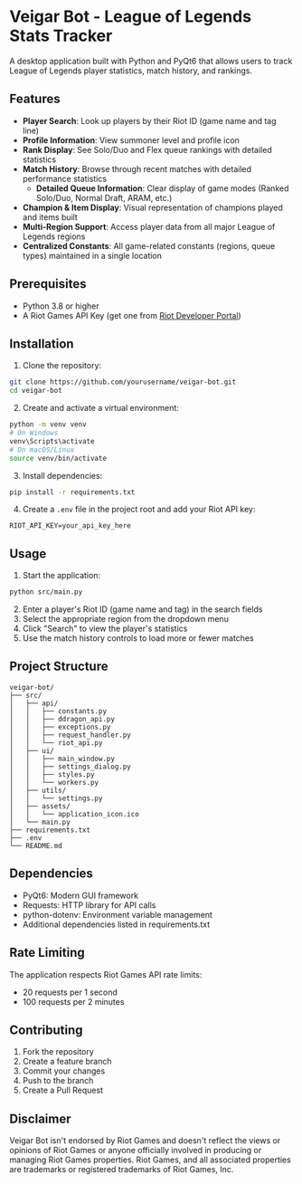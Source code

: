 # Veigar Bot - League of Legends Stats Tracker

A desktop application built with Python and PyQt6 that allows users to track League of Legends player statistics, match history, and rankings.

## Features

- **Player Search**: Look up players by their Riot ID (game name and tag line)
- **Profile Information**: View summoner level and profile icon
- **Rank Display**: See Solo/Duo and Flex queue rankings with detailed statistics
- **Match History**: Browse through recent matches with detailed performance statistics
  - **Detailed Queue Information**: Clear display of game modes (Ranked Solo/Duo, Normal Draft, ARAM, etc.)
- **Champion & Item Display**: Visual representation of champions played and items built
- **Multi-Region Support**: Access player data from all major League of Legends regions
- **Centralized Constants**: All game-related constants (regions, queue types) maintained in a single location

## Prerequisites

- Python 3.8 or higher
- A Riot Games API Key (get one from [Riot Developer Portal](https://developer.riotgames.com))

## Installation

1. Clone the repository:
```bash
git clone https://github.com/yourusername/veigar-bot.git
cd veigar-bot
```

2. Create and activate a virtual environment:
```bash
python -m venv venv
# On Windows
venv\Scripts\activate
# On macOS/Linux
source venv/bin/activate
```

3. Install dependencies:
```bash
pip install -r requirements.txt
```

4. Create a `.env` file in the project root and add your Riot API key:
```
RIOT_API_KEY=your_api_key_here
```

## Usage

1. Start the application:
```bash
python src/main.py
```

2. Enter a player's Riot ID (game name and tag) in the search fields
3. Select the appropriate region from the dropdown menu
4. Click "Search" to view the player's statistics
5. Use the match history controls to load more or fewer matches

## Project Structure

```
veigar-bot/
├── src/
│   ├── api/
│   │   ├── constants.py
│   │   ├── ddragon_api.py
│   │   ├── exceptions.py
│   │   ├── request_handler.py
│   │   └── riot_api.py
│   ├── ui/
│   │   ├── main_window.py
│   │   ├── settings_dialog.py
│   │   ├── styles.py
│   │   └── workers.py
│   ├── utils/
│   │   └── settings.py
│   ├── assets/
│   │   └── application_icon.ico
│   └── main.py
├── requirements.txt
├── .env
└── README.md
```

## Dependencies

- PyQt6: Modern GUI framework
- Requests: HTTP library for API calls
- python-dotenv: Environment variable management
- Additional dependencies listed in requirements.txt

## Rate Limiting

The application respects Riot Games API rate limits:
- 20 requests per 1 second
- 100 requests per 2 minutes

## Contributing

1. Fork the repository
2. Create a feature branch
3. Commit your changes
4. Push to the branch
5. Create a Pull Request

## Disclaimer

Veigar Bot isn't endorsed by Riot Games and doesn't reflect the views or opinions of Riot Games or anyone officially involved in producing or managing Riot Games properties. Riot Games, and all associated properties are trademarks or registered trademarks of Riot Games, Inc. 